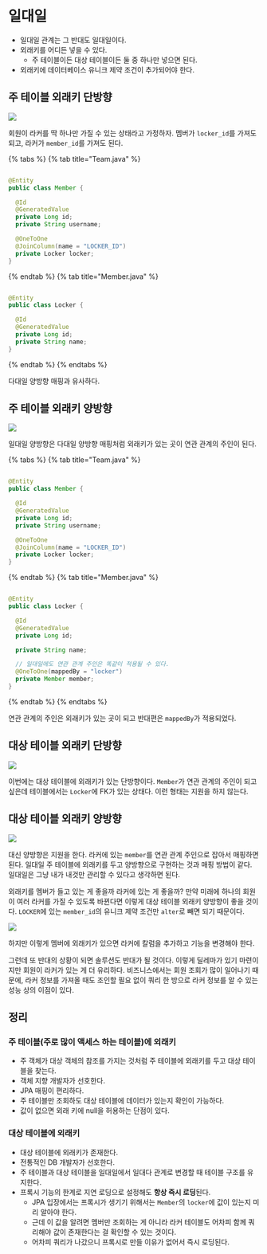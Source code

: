# 일대일

- 일대일 관계는 그 반대도 일대일이다.
- 외래키를 어디든 넣을 수 있다.
    - 주 테이블이든 대상 테이블이든 둘 중 하나만 넣으면 된다.
- 외래키에 데이터베이스 유니크 제약 조건이 추가되어야 한다.

## 주 테이블 외래키 단방향

![](../../.gitbook/assets/kimyounghan-orm-jpa/06/Screen%20Shot%202021-03-20%20at%202.12.46%20PM.png)

회원이 라커를 딱 하나만 가질 수 있는 상태라고 가정하자. 멤버가 `locker_id`를 가져도 되고, 라커가 `member_id`를 가져도 된다.

{% tabs %} {% tab title="Team.java" %}

```java

@Entity
public class Member {

  @Id
  @GeneratedValue
  private Long id;
  private String username;

  @OneToOne
  @JoinColumn(name = "LOCKER_ID")
  private Locker locker;
}

```

{% endtab %} {% tab title="Member.java" %}

```java

@Entity
public class Locker {

  @Id
  @GeneratedValue
  private Long id;
  private String name;
}
```

{% endtab %} {% endtabs %}

다대일 양방향 매핑과 유사하다.

## 주 테이블 외래키 양방향

![](../../.gitbook/assets/kimyounghan-orm-jpa/06/screenshot%202021-03-20%20오후%202.26.09.png)

일대일 양방향은 다대일 양방향 매핑처럼 외래키가 있는 곳이 연관 관계의 주인이 된다.

{% tabs %} {% tab title="Team.java" %}

```java

@Entity
public class Member {

  @Id
  @GeneratedValue
  private Long id;
  private String username;

  @OneToOne
  @JoinColumn(name = "LOCKER_ID")
  private Locker locker;
}

```

{% endtab %} {% tab title="Member.java" %}

```java

@Entity
public class Locker {

  @Id
  @GeneratedValue
  private Long id;

  private String name;

  // 일대일에도 연관 관계 주인은 똑같이 적용될 수 있다.
  @OneToOne(mappedBy = "locker")
  private Member member;
}
```

{% endtab %} {% endtabs %}

연관 관계의 주인은 외래키가 있는 곳이 되고 반대편은 `mappedBy`가 적용되었다.

## 대상 테이블 외래키 단방향

![](../../.gitbook/assets/kimyounghan-orm-jpa/06/screenshot%202021-03-20%20오후%202.28.24.png)

이번에는 대상 테이블에 외래키가 있는 단방향이다. `Member`가 연관 관계의 주인이 되고 싶은데 테이블에서는 `Locker`에 FK가 있는 상태다. 이런 형태는 지원을 하지
않는다.

## 대상 테이블 외래키 양방향

![](../../.gitbook/assets/kimyounghan-orm-jpa/06/screenshot%202021-03-20%20오후%202.31.20.png)

대신 양방향은 지원을 한다. 라커에 있는 `member`를 연관 관계 주인으로 잡아서 매핑하면 된다. 일대일 주 테이블에 외래키를 두고 양방향으로 구현하는 것과 매핑 방법이 같다.
일대일은 그냥 내가 내것만 관리할 수 있다고 생각하면 된다.

외래키를 멤버가 들고 있는 게 좋을까 라커에 있는 게 좋을까? 만약 미래에 하나의 회원이 여러 라커를 가질 수 있도록 바뀐다면 이렇게 대상 테이블 외래키 양방향이 좋을
것이다. `LOCKER`에 있는 `member_id`의 유니크 제약 조건만 `alter`로 빼면 되기 때문이다.

![](../../.gitbook/assets/kimyounghan-orm-jpa/06/Screen%20Shot%202021-03-20%20at%202.12.46%20PM.png)

하지만 이렇게 멤버에 외래키가 있으면 라커에 칼럼을 추가하고 기능을 변경해야 한다.

그런데 또 반대의 상황이 되면 솔루션도 반대가 될 것이다. 이렇게 딜레마가 있기 마련이지만 회원이 라커가 있는 게 더 유리하다. 비즈니스에서는 회원 조회가 많이 일어나기 때문에,
라커 정보를 가져올 때도 조인할 필요 없이 쿼리 한 방으로 라커 정보를 알 수 있는 성능 상의 이점이 있다.

## 정리

### 주 테이블(주로 많이 액세스 하는 테이블)에 외래키

- 주 객체가 대상 객체의 참조를 가지는 것처럼 주 테이블에 외래키를 두고 대상 테이블을 찾는다.
- 객체 지향 개발자가 선호한다.
- JPA 매핑이 편리하다.
- 주 테이블만 조회하도 대상 테이블에 데이터가 있는지 확인이 가능하다.
- 값이 없으면 외래 키에 null을 허용하는 단점이 있다.

### 대상 테이블에 외래키

- 대상 테이블에 외래키가 존재한다.
- 전통적인 DB 개발자가 선호한다.
- 주 테이블과 대상 테이블을 일대일에서 일대다 관계로 변경할 때 테이블 구조를 유지한다.
- 프록시 기능의 한계로 지연 로딩으로 설정해도 **항상 즉시 로딩**된다.
    - JPA 입장에서는 프록시가 생기기 위해서는 `Member`의 `locker`에 값이 있는지 미리 알아야 한다.
    - 근데 이 값을 알려면 멤버만 조회하는 게 아니라 라커 테이블도 어차피 함께 쿼리해야 값이 존재한다는 걸 확인할 수 있는 것이다.
    - 어차피 쿼리가 나갔으니 프록시로 만들 이유가 없어서 즉시 로딩된다.